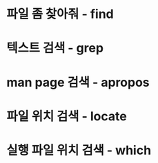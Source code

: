 # 파일 좀 찾아줘 - find

# 텍스트 검색 - grep

# man page 검색 - apropos

# 파일 위치 검색 - locate

# 실행 파일 위치 검색 - which